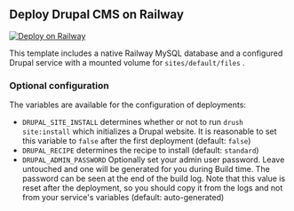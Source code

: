 ## Deploy Drupal CMS on Railway

[![Deploy on Railway](https://railway.com/button.svg)](https://railway.com/template/JajTQh?referralCode=T4b_Cr)

This template includes a native Railway MySQL database and a configured Drupal service with a mounted volume for `sites/default/files` .

### Optional configuration

The variables are available for the configuration of deployments:
- `DRUPAL_SITE_INSTALL` determines whether or not to run `drush site:install` which initializes a Drupal website. It is reasonable to set this variable to `false` after the first deployment (default: `false`)
- `DRUPAL_RECIPE` determines the recipe to install (default: `standard`)
- `DRUPAL_ADMIN_PASSWORD` Optionally set your admin user password. Leave untouched and one will be generated for you during Build time. The password can be seen at the end of the build log. Note that this value is reset after the deployment, so you should copy it from the logs and not from your service's variables (default: auto-generated)

